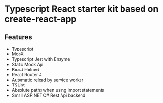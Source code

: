 
# Typescript React starter kit based on create-react-app

## Features
- Typescript
- MobX
- Typescript Jest with Enzyme
- Static Mock Api
- React Helmet
- React Router 4
- Automatic reload by service worker
- TSLint
- Absolute paths when using import statements
- Small ASP.NET C# Rest Api backend
